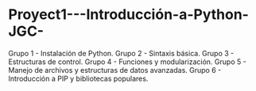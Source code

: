 # Proyect1---Introducción-a-Python-JGC-

Grupo 1 - Instalación de Python.
Grupo 2 - Sintaxis básica.
Grupo 3 - Estructuras de control.
Grupo 4 - Funciones y modularización.
Grupo 5 - Manejo de archivos y estructuras de datos avanzadas.
Grupo 6 - Introducción a PIP y bibliotecas populares.
